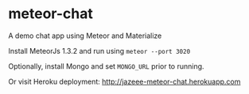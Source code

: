 # meteor-chat
A demo chat app using Meteor and Materialize

Install MeteorJs 1.3.2 and run using `meteor --port 3020`

Optionally, install Mongo and set `MONGO_URL` prior to running.

Or visit Heroku deployment:
http://jazeee-meteor-chat.herokuapp.com

